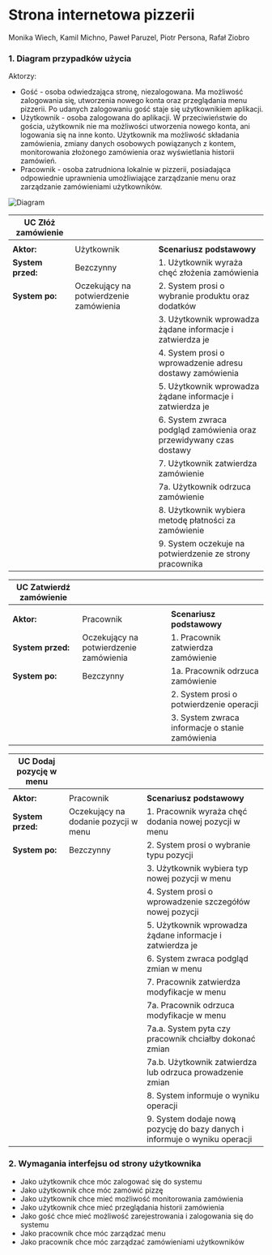 ##
# Strona internetowa pizzerii

Monika Wiech, Kamil Michno, Paweł Paruzel, Piotr Persona, Rafał Ziobro

### 1. Diagram przypadków użycia

Aktorzy:

- Gość - osoba odwiedzająca stronę, niezalogowana. Ma możliwość zalogowania się, utworzenia nowego konta oraz przeglądania menu pizzerii. Po udanych zalogowaniu gość staje się użytkownikiem aplikacji.
- Użytkownik - osoba zalogowana do aplikacji. W przeciwieństwie do gościa, użytkownik nie ma możliwości utworzenia nowego konta, ani logowania się na inne konto. Użytkownik ma możliwość składania zamówienia, zmiany danych osobowych powiązanych z kontem, monitorowania złożonego zamówienia oraz wyświetlania historii zamówień.
- Pracownik - osoba zatrudniona lokalnie w pizzerii, posiadająca odpowiednie uprawnienia umożliwiające zarządzanie menu oraz zarządzanie zamówieniami użytkowników.

 ![Diagram](Graphics/diag.png)

| **UC Złóż zamówienie** |   |   |
| --- | --- | --- |
|   |   |   |
| **Aktor:** | Użytkownik | **Scenariusz podstawowy** |
| **System przed:** | Bezczynny | 1. Użytkownik wyraża chęć złożenia zamówienia |
| **System po:** | Oczekujący na potwierdzenie zamówienia | 2. System prosi o wybranie produktu oraz dodatków |
|   |   | 3. Użytkownik wprowadza żądane informacje i zatwierdza je |
|   |   | 4. System prosi o wprowadzenie adresu dostawy zamówienia |
|   |   | 5. Użytkownik wprowadza żądane informacje i zatwierdza je |
|   |   | 6. System zwraca podgląd zamówienia oraz przewidywany czas dostawy |
|   |   | 7. Użytkownik zatwierdza zamówienie |
|   |   | 7a. Użytkownik odrzuca zamówienie |
|   |   | 8. Użytkownik wybiera metodę płatności za zamówienie |
|   |   | 9. System oczekuje na potwierdzenie ze strony pracownika |

| **UC Zatwierdź zamówienie** |   |   |
| --- | --- | --- |
|   |   |   |
| **Aktor:** | Pracownik | **Scenariusz podstawowy** |
| **System przed:** | Oczekujący na potwierdzenie zamówienia | 1. Pracownik zatwierdza zamówienie |
| **System po:** | Bezczynny | 1a. Pracownik odrzuca zamówienie |
|   |   | 2. System prosi o potwierdzenie operacji |
|   |   | 3. System zwraca informacje o stanie zamówienia |

| **UC Dodaj pozycję w menu** |   |   |
| --- | --- | --- |
|   |   |   |
| **Aktor:** | Pracownik | **Scenariusz podstawowy** |
| **System przed:** | Oczekujący na dodanie pozycji w menu | 1. Pracownik wyraża chęć dodania nowej pozycji w menu |
| **System po:** | Bezczynny | 2. System prosi o wybranie typu pozycji |
|   |   | 3. Użytkownik wybiera typ nowej pozycji w menu |
|   |   | 4. System prosi o wprowadzenie szczegółów nowej pozycji |
|   |   | 5. Użytkownik wprowadza żądane informacje i zatwierdza je |
|   |   | 6. System zwraca podgląd zmian w menu |
|   |   | 7. Pracownik zatwierdza modyfikacje w menu |
|   |   | 7a. Pracownik odrzuca modyfikacje w menu |
|   |   | 7a.a. System pyta czy pracownik chciałby dokonać zmian |
|   |   | 7a.b. Użytkownik zatwierdza lub odrzuca prowadzenie zmian |
|   |   | 8. System informuje o wyniku operacji |
|   |   | 9. System dodaje nową pozycję do bazy danych i informuje o wyniku operacji |

### 2. Wymagania interfejsu od strony użytkownika

- Jako użytkownik chce móc zalogować się do systemu
- Jako użytkownik chce móc zamówić pizzę
- Jako użytkownik chce mieć możliwość monitorowania zamówienia
- Jako użytkownik chce mieć przeglądania historii zamówienia
- Jako gość chce mieć możliwość zarejestrowania i zalogowania się do systemu
- Jako pracownik chce móc zarządzać menu
- Jako pracownik chce móc zarządzać zamówieniami użytkowników
